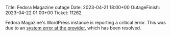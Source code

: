 Title: Fedora Magazine outage
Date: 2023-04-21 18:00+00
OutageFinish: 2023-04-22 01:00+00
Ticket: 11262

Fedora Magazine's WordPress instance is reporting a critical error.
This was due to an [system error at the provider](https://wpenginestatus.com/incidents/478228), which has been resolved.
